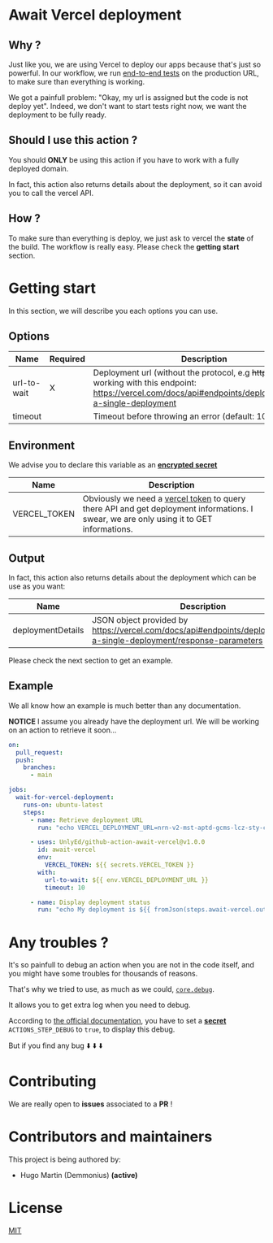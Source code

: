 # Await Vercel deployment

## Why ?
Just like you, we are using Vercel to deploy our apps because that's just so powerful. In our workflow, we run [end-to-end tests](https://www.cypress.io/) on the production URL, to make sure than everything is working.

We got a painfull problem: "Okay, my url is assigned but the code is not deploy yet". Indeed, we don't want to start tests right now, we want the deployment to be fully ready.

## Should I use this action ?
You should **ONLY** be using this action if you have to work with a fully deployed domain.

In fact, this action also returns details about the deployment, so it can avoid you to call the vercel API.

## How ?
To make sure than everything is deploy, we just ask to vercel the **state** of the build.
The workflow is really easy. Please check the **getting start** section.


# Getting start
In this section, we will describe you each options you can use.
## Options
Name | Required | Description
---  | --- |---
url-to-wait|X|Deployment url (without the protocol, e.g ~~https~~) or any url working with this endpoint: https://vercel.com/docs/api#endpoints/deployments/get-a-single-deployment
timeout| |Timeout before throwing an error (default: 10seconds)

## Environment
We advise you to declare this variable as an **[encrypted secret](https://docs.github.com/en/free-pro-team@latest/actions/reference/encrypted-secrets)**

Name | Description
--- | ---
VERCEL_TOKEN | Obviously we need a [vercel token](https://vercel.com/account/tokens) to query there API and get deployment informations. I swear, we are only using it to GET informations.

## Output
In fact, this action also returns details about the deployment which can be use as you want:

Name | Description
--- | ---
deploymentDetails | JSON object provided by https://vercel.com/docs/api#endpoints/deployments/get-a-single-deployment/response-parameters

Please check the next section to get an example.
## Example
We all know how an example is much better than any documentation.


**NOTICE** I assume you already have the deployment url. We will be working on an action to retrieve it soon... 
```yaml
on:
  pull_request:
  push:
    branches:
      - main

jobs:
  wait-for-vercel-deployment:
    runs-on: ubuntu-latest
    steps:
      - name: Retrieve deployment URL
        run: "echo VERCEL_DEPLOYMENT_URL=nrn-v2-mst-aptd-gcms-lcz-sty-c1-hfq88g3jt.vercel.app >> $GITHUB_ENV"

      - uses: UnlyEd/github-action-await-vercel@v1.0.0
        id: await-vercel
        env:
          VERCEL_TOKEN: ${{ secrets.VERCEL_TOKEN }}
        with:
          url-to-wait: ${{ env.VERCEL_DEPLOYMENT_URL }}
          timeout: 10

      - name: Display deployment status
        run: "echo My deployment is ${{ fromJson(steps.await-vercel.outputs.deploymentDetails).readyState }}"
```

# Any troubles ?
It's so painfull to debug an action when you are not in the code itself, and you might have some troubles for thousands of reasons.

That's why we tried to use, as much as we could, [`core.debug`](https://github.com/actions/toolkit/blob/main/docs/action-debugging.md#step-debug-logs).

It allows you to get extra log when you need to debug.

According to [the official documentation](https://github.com/actions/toolkit/blob/main/docs/action-debugging.md#how-to-access-step-debug-logs), you have to set a [**secret**](https://help.github.com/en/actions/automating-your-workflow-with-github-actions/creating-and-using-encrypted-secrets#creating-encrypted-secrets) `ACTIONS_STEP_DEBUG` to `true`, to display this debug.

But if you find any bug :arrow_down: :arrow_down: :arrow_down:

# Contributing
We are really open to **issues** associated to a **PR** !

# Contributors and maintainers
This project is being authored by:
* Hugo Martin (Demmonius) **(active)**

# License
[MIT](./LICENSE)